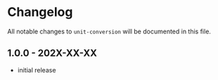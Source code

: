 # Changelog

All notable changes to `unit-conversion` will be documented in this file.

## 1.0.0 - 202X-XX-XX

- initial release

